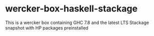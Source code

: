 # wercker-box-haskell-stackage
This is a wercker box containing GHC 7.8 and the latest LTS Stackage snapshot with HP packages preinstalled
